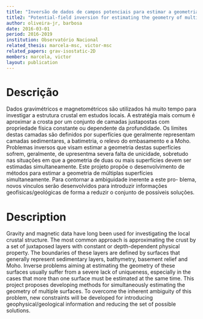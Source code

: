 ```yaml
---
title: "Inversão de dados de campos potenciais para estimar a geometria de multiplas superfı́cies"
title2: "Potential-field inversion for estimating the geometry of multiple surfaces"
author: oliveira-jr, barbosa
date: 2016-03-01
period: 2016-2019
institution: Observatório Nacional
related_thesis: marcela-msc, victor-msc
related_papers: grav-isostatic-2D
members: marcela, victor
layout: publication
---
```


# Descrição

Dados gravimétricos e magnetométricos são utilizados há muito tempo para investigar a
estrutura crustal em estudos locais. A estratégia mais comum é aproximar a crosta por um
conjunto de camadas justapostas com propriedade fı́sica constante ou dependente da profundidade.
Os limites destas camadas são definidos por superfı́cies que geralmente representam camadas
sedimentares, a batimetria, o relevo do embasamento e a Moho. Problemas inversos que visam
estimar a geometria destas superfı́cies sofrem, geralmente, de upresentma severa falta de unicidade,
sobretudo nas situações em que a geometria de duas ou mais superfı́cies devem ser estimadas
simultaneamente. Este projeto propõe o desenvolvimento de métodos para estimar a geometria
de múltiplas superfı́cies simultaneamente. Para contornar a ambiguidade inerente a este pro-
blema, novos vı́nculos serão desenvolvidos para introduzir informações geofı́sicas/geológicas de
forma a reduzir o conjunto de possı́veis soluções.

# Description

Gravity and magnetic data have long been used for investigating the local crustal structure.
The most common approach is approximating the crust by a set of juxtaposed layers with
constant or depth-dependent physical property. The boundaries of these layers are defined by
surfaces that generally represent sedimentary layers, bathymetry, basement relief and Moho.
Inverse problems aiming at estimating the geometry of these surfaces usually suffer from
a severe lack of uniqueness, especially in the cases that more than one surface must be
estimated at the same time. This project proposes developing methods for simultaneously
estimating the geometry of multiple surfaces. To overcome the inherent ambiguity of this
problem, new constraints will be developed for introducing geophysical/geological information
and reducing the set of possible solutions.

